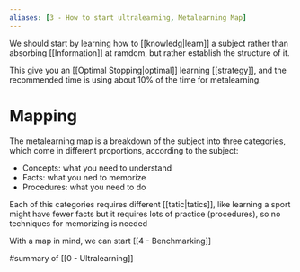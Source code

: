 ```yaml
---
aliases: [3 - How to start ultralearning, Metalearning Map]
---
```


We should start by learning how to [[knowledg|learn]] a subject rather than absorbing [[Information]] at ramdom, but rather establish the structure of it.

This give you an [[Optimal Stopping|optimal]] learning [[strategy]], and the recommended time is using about 10% of the time for metalearning.

# Mapping
The metalearning map is a breakdown of the subject into three categories, which come in different proportions, according to the subject:

- Concepts: what you need to understand
- Facts: what you ned to memorize
- Procedures: what you need to do

Each of this categories requires different [[tatic|tatics]], like learning a sport might have fewer facts but it requires lots of practice (procedures), so no techniques for memorizing is needed

With a map in mind, we can start [[4 - Benchmarking]]

#summary  of [[0 - Ultralearning]]